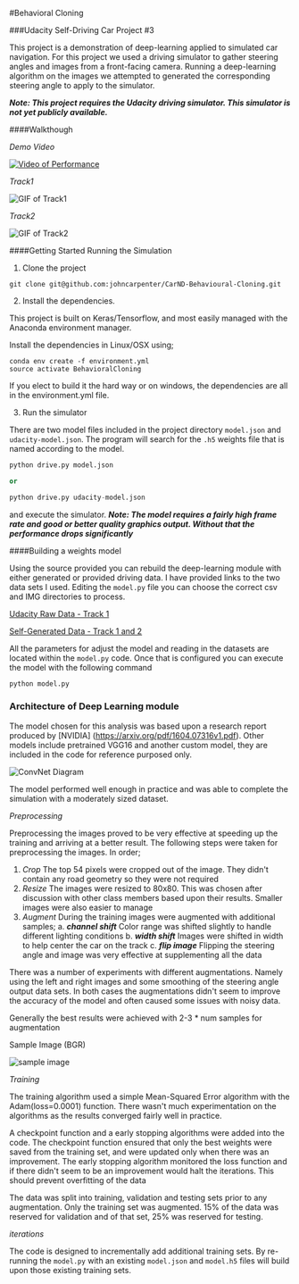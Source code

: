 #Behavioral Cloning

###Udacity Self-Driving Car Project #3

This project is a demonstration of deep-learning applied to simulated car navigation. For this project we used a driving simulator to gather steering angles and images from a front-facing camera. Running a deep-learning algorithm on the images we attempted to generated the corresponding steering angle to apply to the simulator.

***Note: This project requires the Udacity driving simulator. This simulator is not yet publicly available.***

####Walkthough

*Demo Video*

[![Video of Performance](http://img.youtube.com/vi/MlIZx79stNk/0.jpg)](http://www.youtube.com/watch?v=MlIZx79stNk)

*Track1*

![GIF of Track1](http://i.giphy.com/5OddbSOQo0Rry.gif)

*Track2*

![GIF of Track2](http://i.giphy.com/cktuObHgXo2nS.gif)



####Getting Started Running the Simulation

1. Clone the project

  ```
  git clone git@github.com:johncarpenter/CarND-Behavioural-Cloning.git
  ```

2. Install the dependencies.

  This project is built on Keras/Tensorflow, and most easily managed with the Anaconda environment manager.

  Install the dependencies in Linux/OSX using;

  ```
  conda env create -f environment.yml
  source activate BehavioralCloning
  ```

  If you elect to build it the hard way or on windows, the dependencies are all in the environment.yml file.

3. Run the simulator

There are two model files included in the project directory ```model.json``` and ```udacity-model.json```. The program will search for the ```.h5``` weights file that is named according to the model.

```python
python drive.py model.json

or

python drive.py udacity-model.json
```

and execute the simulator. ***Note: The model requires a fairly high frame rate and good or better quality graphics output. Without that the performance drops significantly***

####Building a weights model

Using the source provided you can rebuild the deep-learning module with either generated or provided driving data. I have provided links to the two data sets I used. Editing the ```model.py``` file you can choose the correct csv and IMG directories to process.

[Udacity Raw Data - Track 1](https://d17h27t6h515a5.cloudfront.net/topher/2016/December/584f6edd_data/data.zip)

[Self-Generated Data - Track 1 and 2](http://static.2linessoftware.com/data.zip)

All the parameters for adjust the model and reading in the datasets are located within the ```model.py``` code. Once that is configured you can execute the model with the following command


```python
python model.py
```

### Architecture of Deep Learning module

The model chosen for this analysis was based upon a research report produced by [NVIDIA] (https://arxiv.org/pdf/1604.07316v1.pdf). Other models include pretrained VGG16 and another custom model, they are included in the code for reference purposed only.

![ConvNet Diagram](https://i.imgur.com/dgmlseC.png)

The model performed well enough in practice and was able to complete the simulation with a moderately sized dataset.

*Preprocessing*

Preprocessing the images proved to be very effective at speeding up the training and arriving at a better result. The following steps were taken for preprocessing the images. In order;

1. *Crop* The top 54 pixels were cropped out of the image. They didn't contain any road geometry so they were not required
2. *Resize* The images were resized to 80x80. This was chosen after discussion with other class members based upon their results. Smaller images were also easier to manage
3. *Augment* During the training images were augmented with additional samples;
  a. ***channel shift*** Color range was shifted slightly to handle different lighting conditions
  b. ***width shift*** Images were shifted in width to help center the car on the track
  c. ***flip image*** Flipping the steering angle and image was very effective at supplementing all the data

There was a number of experiments with different augmentations. Namely using the left and right images and some smoothing of the steering angle output data sets. In both cases the augmentations didn't seem to improve the accuracy of the model and often caused some issues with noisy data.

Generally the best results were achieved with 2-3 * num samples for augmentation

Sample Image (BGR)

![sample image](http://i.imgur.com/bfADnS0.png)

*Training*

The training algorithm used a simple Mean-Squared Error algorithm with the Adam(loss=0.0001) function. There wasn't much experimentation on the algorithms as the results converged fairly well in practice.

A checkpoint function and a early stopping algorithms were added into the code. The checkpoint function ensured that only the best weights were saved from the training set, and were updated only when there was an improvement. The early stopping algorithm monitored the loss function and if there didn't seem to be an improvement would halt the iterations. This should prevent overfitting of the data

The data was split into training, validation and testing sets prior to any augmentation. Only the training set was augmented. 15% of the data was reserved for validation and of that set, 25% was reserved for testing.

*iterations*

The code is designed to incrementally add additional training sets. By re-running the ```model.py``` with an existing ```model.json``` and ```model.h5``` files will build upon those existing training sets.
